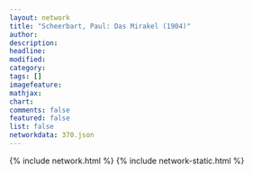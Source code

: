 ```yaml
---
layout: network
title: "Scheerbart, Paul: Das Mirakel (1904)"
author:
description:
headline:
modified:
category:
tags: []
imagefeature: 
mathjax: 
chart: 
comments: false
featured: false
list: false
networkdata: 370.json
---
```

{% include network.html %}
{% include network-static.html %}
